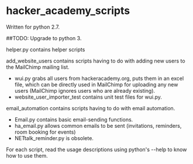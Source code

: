 # hacker_academy_scripts

Written for python 2.7.

##TODO: Upgrade to python 3.

helper.py contains helper scripts

add_website_users contains scripts having to do with adding new users to the MailChimp mailing list.
- wui.py grabs all users from hackeracademy.org, puts them in an excel file, which can be directly used in MailChimp for uploading any new users (MailChimp ignores users who are already existing).
- website_user_importer_test contains unit test files for wui.py.

email_automation contains scripts having to do with email automation.
- Email.py contains basic email-sending functions.
- ha_email.py allows common emails to be sent (invitations, reminders, room booking for events)
- NETtalk_reminder.py is obsolete.

For each script, read the usage descriptions using python's --help to know how to use them.
